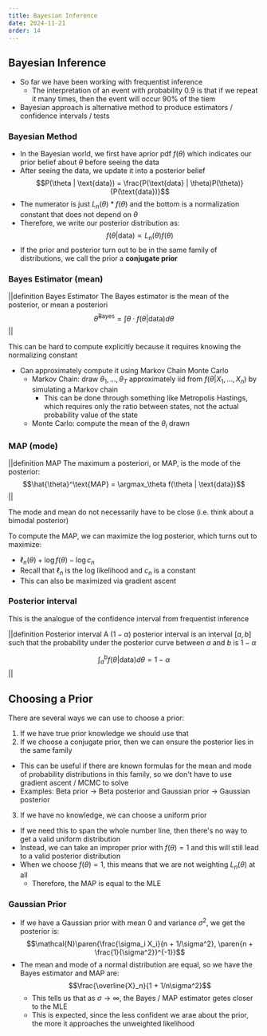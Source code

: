 ```yaml
---
title: Bayesian Inference
date: 2024-11-21
order: 14
---
```


## Bayesian Inference

- So far we have been working with frequentist inference
  - The interpretation of an event with probability 0.9 is that if we repeat it many times, then the event will occur 90% of the tiem
- Bayesian approach is alternative method to produce estimators / confidence intervals / tests

### Bayesian Method

- In the Bayesian world, we first have aprior pdf $f(\theta)$ which indicates our prior belief about $\theta$ before seeing the data
- After seeing the data, we update it into a posterior belief
  $$P(\theta | \text{data}) = \frac{P(\text{data} | \theta)P(\theta)}{P(\text{data})}$$
- The numerator is just $L_n(\theta) * f(\theta)$ and the bottom is a normalization constant that does not depend on $\theta$
- Therefore, we write our posterior distribution as:
  $$f(\theta | \text{data}) \propto L_n(\theta) f(\theta)$$
- If the prior and posterior turn out to be in the same family of distributions, we call the prior a **conjugate prior**

### Bayes Estimator (mean)

||definition Bayes Estimator
The Bayes estimator is the mean of the posterior, or mean a posteriori
$$\hat{\theta}^\text{Bayes} = \int \theta \cdot f(\theta | \text{data}) d\theta$$
||

This can be hard to compute explicitly because it requires knowing the normalizing constant

- Can approximately compute it using Markov Chain Monte Carlo
  - Markov Chain: draw $\theta_1, \dots, \theta_T$ approximately iid from $f(\theta | X_1, \dots, X_n)$ by simulating a Markov chain
    - This can be done through something like Metropolis Hastings, which requires only the ratio between states, not the actual probability value of the state
  - Monte Carlo: compute the mean of the $\theta_i$ drawn

### MAP (mode)

||definition MAP
The maximum a posteriori, or MAP, is the mode of the posterior:
$$\hat{\theta}^\text{MAP} = \argmax_\theta f(\theta | \text{data})$$
||

The mode and mean do not necessarily have to be close (i.e. think about a bimodal posterior)

To compute the MAP, we can maximize the log posterior, which turns out to maximize:

- $\ell_n (\theta) + \log f(\theta) - \log c_n$
- Recall that $\ell_n$ is the log likelihood and $c_n$ is a constant
- This can also be maximized via gradient ascent

### Posterior interval

This is the analogue of the confidence interval from frequentist inference

||definition Posterior interval
A $(1-\alpha)$ posterior interval is an interval $[a, b]$ such that the probability under the posterior curve between $a$ and $b$ is $1 - \alpha$

$$\int_a^b f(\theta | \text{data}) d\theta = 1-\alpha$$
||

## Choosing a Prior

There are several ways we can use to choose a prior:

1. If we have true prior knowledge we should use that
2. If we choose a conjugate prior, then we can ensure the posterior lies in the same family

- This can be useful if there are known formulas for the mean and mode of probability distributions in this family, so we don't have to use gradient ascent / MCMC to solve
- Examples: Beta prior -> Beta posterior and Gaussian prior -> Gaussian posterior

3. If we have no knowledge, we can choose a uniform prior

- If we need this to span the whole number line, then there's no way to get a valid uniform distribution
- Instead, we can take an improper prior with $f(\theta) = 1$ and this will still lead to a valid posterior distribution
- When we choose $f(\theta) = 1$, this means that we are not weighting $L_n(\theta)$ at all
  - Therefore, the MAP is equal to the MLE

### Gaussian Prior

- If we have a Gaussian prior with mean $0$ and variance $\sigma^2$, we get the posterior is:
  $$\mathcal{N}\paren{\frac{\sigma_i X_i}{n + 1/\sigma^2}, \paren{n + \frac{1}{\sigma^2}}^{-1}}$$
- The mean and mode of a normal distribution are equal, so we have the Bayes estimator and MAP are:
  $$\frac{\overline{X}_n}{1 + 1/n\sigma^2}$$
  - This tells us that as $\sigma \rightarrow \infty$, the Bayes / MAP estimator getes closer to the MLE
  - This is expected, since the less confident we arae about the prior, the more it approaches the unweighted likelihood
